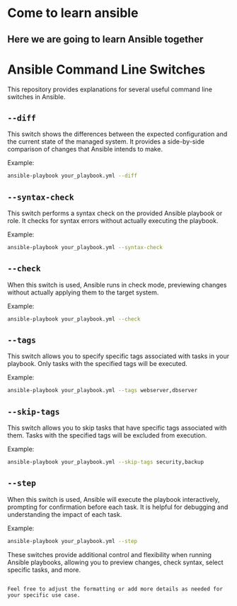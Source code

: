 # Come to learn ansible 
## Here we are going to learn Ansible together




# Ansible Command Line Switches

This repository provides explanations for several useful command line switches in Ansible.

## `--diff`

This switch shows the differences between the expected configuration and the current state of the managed system. It provides a side-by-side comparison of changes that Ansible intends to make.

Example:
```bash
ansible-playbook your_playbook.yml --diff
```

## `--syntax-check`

This switch performs a syntax check on the provided Ansible playbook or role. It checks for syntax errors without actually executing the playbook.

Example:
```bash
ansible-playbook your_playbook.yml --syntax-check
```

## `--check`

When this switch is used, Ansible runs in check mode, previewing changes without actually applying them to the target system.

Example:
```bash
ansible-playbook your_playbook.yml --check
```

## `--tags`

This switch allows you to specify specific tags associated with tasks in your playbook. Only tasks with the specified tags will be executed.

Example:
```bash
ansible-playbook your_playbook.yml --tags webserver,dbserver
```

## `--skip-tags`

This switch allows you to skip tasks that have specific tags associated with them. Tasks with the specified tags will be excluded from execution.

Example:
```bash
ansible-playbook your_playbook.yml --skip-tags security,backup
```

## `--step`

When this switch is used, Ansible will execute the playbook interactively, prompting for confirmation before each task. It is helpful for debugging and understanding the impact of each task.

Example:
```bash
ansible-playbook your_playbook.yml --step
```

These switches provide additional control and flexibility when running Ansible playbooks, allowing you to preview changes, check syntax, select specific tasks, and more.
```

Feel free to adjust the formatting or add more details as needed for your specific use case.
